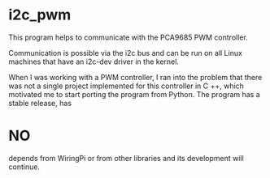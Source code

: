 # i2c_pwm
This program helps to communicate with the PCA9685 PWM controller.

Communication is possible via the i2c bus and can be run on all Linux machines that have an i2c-dev driver in the kernel.

When I was working with a PWM controller, I ran into the problem that there was not a single project implemented for this controller in C ++, which motivated me to start porting the program from Python. 
The program has a stable release, has 
# NO
depends from WiringPi or from other libraries and its development will continue. 
